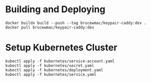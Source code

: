# Building and Deploying

```
docker buildx build --push --tag brucewmac/keypair-caddy:dev .
docker pull brucewmac/keypair-caddy:dev
```

# Setup Kubernetes Cluster

```
kubectl apply -f kubernetes/service-account.yaml
kubectl apply -f kubernetes/secret.yaml
kubectl apply -f kubernetes/deployment.yaml
kubectl apply -f kubernetes/service.yaml
```
